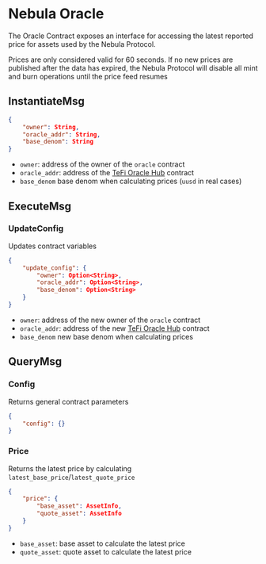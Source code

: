 # Nebula Oracle

The Oracle Contract exposes an interface for accessing the latest reported price for assets used by the Nebula Protocol.

Prices are only considered valid for 60 seconds. If no new prices are published after the data has expired, the Nebula Protocol will disable all mint and burn operations until the price feed resumes

## InstantiateMsg

```json
{
    "owner": String,
    "oracle_addr": String,
    "base_denom": String
}
```

- `owner`: address of the owner of the `oracle` contract
- `oracle_addr`: address of the [TeFi Oracle Hub](https://github.com/terra-money/tefi-oracle-contracts/tree/main/contracts/oracle-hub) contract
- `base_denom` base denom when calculating prices (`uusd` in real cases)

## ExecuteMsg

### UpdateConfig

Updates contract variables

```json
{
    "update_config": {
        "owner": Option<String>,
        "oracle_addr": Option<String>,
        "base_denom": Option<String>
    }
}
```

- `owner`: address of the new owner of the `oracle` contract
- `oracle_addr`: address of the new [TeFi Oracle Hub](https://github.com/terra-money/tefi-oracle-contracts/tree/main/contracts/oracle-hub) contract
- `base_denom` new base denom when calculating prices

## QueryMsg

### Config

Returns general contract parameters

```json
{
    "config": {}
}
```

### Price

Returns the latest price by calculating `latest_base_price`/`latest_quote_price`

```json
{
    "price": {
        "base_asset": AssetInfo,
        "quote_asset": AssetInfo
    }
}
```

- `base_asset`: base asset to calculate the latest price
- `quote_asset`: quote asset to calculate the latest price

